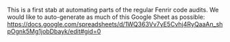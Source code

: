This is a first stab at automating parts of the regular Fenrir code audits. We would like to auto-generate as much of this Google Sheet as possible:
https://docs.google.com/spreadsheets/d/1WQ363Vv7yE5Cvhj4RyQaaAn_shpOgnk5Mg1jobDbayk/edit#gid=0

